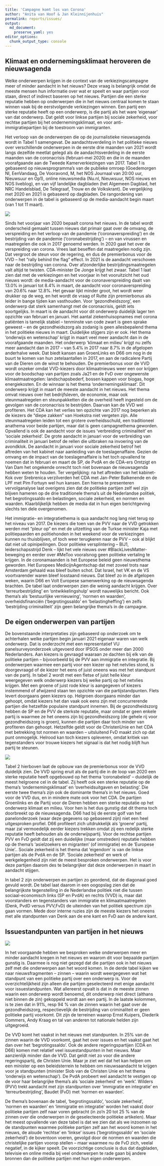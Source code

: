 ```yaml
---
title: 'Campagne komt los van Corona'
author: "Anita van Hoof & Jan Kleinnijenhuis"
permalink: reports/issues/
output: 
  md_document:
    preserve_yaml: yes
editor_options: 
  chunk_output_type: console
---
```


Klimaat en ondernemingsklimaat heroveren de nieuwsagenda
--------------------------------------------------------

Welke onderwerpen krijgen in de context van de verkiezingscampagne meer
of minder aandacht in het nieuws? Deze vraag is belangrijk omdat de
meeste mensen hun informatie over wat er speelt en waar partijen voor
staan, direct of indirect baseren op het nieuws. Partijen die een sterke
reputatie hebben op onderwerpen die in het nieuws centraal komen te
staan winnen vaak bij de eerstvolgende verkiezingen winnen. Een partij
een sterke reputatie heeft op een onderwerp, is die partij als het ware
‘eigenaar’ van dat onderwerp. Dat geldt voor linkse partijen bij sociale
zekerheid, voor rechtse partijen bij het ondernemingsklimaat, en voor
anti-immigratiepartijen bij de toestroom van immigranten.

Het verloop van de onderwerpen die op de journalistieke nieuwsagenda
wordt in Tabel 1 samengevat. De aandachtsverdeling in het politieke
nieuws over verschillende onderwerpen in de eerste drie maanden van 2021
wordt langs dezelfde meetlat gelegd als de aandachtsverdeling in de
eerste maanden van de coronacrisis (februari-mei 2020) en die in de
maanden voorafgaande aan de Tweede Kamerverkiezingen van 2017. Tabel 1
is gebaseerd op nieuwsprogramma’s van de publieke omroep (Goedemorgen
Nl, EenVandaag, De Vooravond, M, het NOS Journaal van 20:00 uur,
Nieuwsuur en Op1), online nieuwsmedia (Nu.nl, Nieuwsuur, NOS nieuws en
NOS liveblog), en van vijf landelijke dagbladen (het Algemeen Dagblad,
het NRC Handelsblad, De Telegraaf, Trouw en de Volkskrant). De
vergelijking met 2020 en 2021 is gebaseerd op dagbladen. De rangordening
van onderwerpen in de tabel is gebaseerd op de media-aandacht begin
maart (van 1 tot 11 maart).

![](data-1.png)

Sinds het voorjaar van 2020 bepaalt corona het nieuws. In de tabel wordt
onderscheid gemaakt tussen nieuws dat primair gaat over de omvang, de
verspreiding en het verloop van de pandemie (‘coronaverspreiding’) en de
bestrijding van de pandemie (‘coronabestrijding’) – en van virussen en
maatregelen die ook in 2017 genoemd werden. In 2020 gaat het over de
verspreiding van corona. Vrees laat beseffen dat maatregelen nodig zijn.
Dat vergroot de steun voor de regering, en dus de premierbonus voor de
VVD – het “rally behind the flag” effect. In 2021 is de aandacht
verschoven naar de bestrijding van corona. Over afzonderlijke
bestrijdingsmaatregelen valt altijd te twisten. CDA-minister De Jonge
krijgt het zwaar. Tabel 1 laat zien dat met de verkiezingen en het
voorjaar in het vooruitzicht het oud nieuws wordt: de media-aandacht
voor de coronaverspreiding daalt van 13.0% in januari tot 8.4% in maart,
de aandacht voor coronaverspreiding van 20.6% naar 12.8%. Het gevaar
lijkt minder groot, het wordt weer drukker op de weg, en het wordt de
vraag of Rutte zijn premierbonus als leider in bange tijden kan
vasthouden. Voor ‘gezondheidszorg’, een onderwerp dat sterk samenhangt
met de coronacrisis, geldt iets soortgelijks. In maart is de aandacht
voor dit onderwerp duidelijk lager ten opzichte van februari en januari.
Het aantal ziekenhuisopnames met corona patiënten is tamelijk stabiel –
tenminste van code zwart is geen sprake geweest – en de gezondheidszorg
als zodanig is geen allesbepalend thema in het politieke nieuws in
maart. Duidelijke stijgers zijn er ook. Het thema ‘onderwijs en
wetenschap’ krijgt in maart veel meer aandacht dan in de voorafgaande
maanden. Het onderwerp ‘klimaat en milieu’ krijgt nu zelfs meer aandacht
dan in 2017 – van 5.4% in 2017 naar 8.7% in de afgelopen anderhalve
week. Dat biedt kansen aan GroenLinks en D66 om nog in de buurt te komen
van hun zetelaantallen in 2017, en aan de radicalere Partij van de
Dieren om de winst te behouden. De premierbonus voor de VVD wordt
onzeker omdat VVD-kiezers door klimaatnieuws weer een oor krijgen voor
de boodschap van partijen zoals Ja21 en de FvD over ongewenste
klimaatmaatregelen: landschapsbederf, bossen kappen voor biogas, hoge
energiekosten. En de winnaar is het thema ‘ondernemingsklimaat’. Dit
onderwerp krijgt in maart de meeste aandacht in het nieuws. Het thema
omvat nieuws over het bedrijfsleven, de economie, maar ook
steunmaatregelen en steunpakketten die de overheid heeft ingesteld om de
gevolgen van de coronacrisis te bestrijden. Daarvan kan de VVD wel
profiteren. Het CDA kan het verlies ten opzichte van 2017 nog beperken
als de kiezers de “diepe zakken” van Hoekstra niet vergeten zijn. Alle
steunmaatregelen leiden tot een grotere overheidsschuld, een
traditioneel anathema voor beide partijen, maar dat is geen
campagnethema geworden. Opvallend is ook de aandacht voor de issues
‘verbreiding criminaliteit’ en ‘sociale zekerheid’. De grote aandacht in
januari voor de verbreiding van criminaliteit in januari betrof de
rellen die uitbraken na invoering van de avondklok. De aandacht in
januari voor sociale zekerheid betrof het aftreden van het kabinet naar
aanleiding van de toeslagenaffaire. Gezien de omvang en de impact van de
toeslagenaffaire is het toch opvallend te noemen dat in februari en
maart de SP, de PvdA en de CDA-ers Omtzigt en Van Dam het ongekende
onrecht toch niet bovenaan de nieuwsagenda hebben weten te houden. Ter
vergelijking: na het aftreden van het kabinet-Kok over Srebrenica
verzilverden het CDA met Jan-Peter Balkenende en de LPF met Pim Fortuyn
wel hun kansen. Een hierna te presenteren vervolganalyse laat overigens
zien dat de politieke partijen zelf wel zijn blijven hameren op de drie
traditionele thema’s uit de Nederlandse politiek, het begrotingssaldo en
belastingen, sociale zekerheid, en normen en waarden. Klaarblijkelijk
hebben de media dat in hun eigen berichtgeving slechts ten dele
overgenomen.

Het immigratie- en integratiethema is qua aandacht nog lang niet terug
op het niveau van 2017. De kiezers die toen van de PVV naar de VVD
getrokken werden met “pleur op” en met de uitzetting van de Turkse
minister Kaja met politiepaarden en politiehonden in het weekend voor de
verkiezingen kunnen nu thuisblijven, of toch weer terugkeren naar de PVV
– ook al blijkt dat niet uit opinipeilingen. Door politieke
versplintering – BIJ1, leiderschapsstrijd Denk – lijkt het vele nieuws
over \#BlackLivesMatter-beweging en eerder over \#MeToo vooralsnog geen
politieke vertaling te krijgen. In de coronamaanden is het Europese
beleid geen nieuwsthema geworden. Het Europees MedicijnAgentschap dat
met zoveel trots naar Amsterdam gehaald was bleef buiten schot. Dat
Israel, het VK en de VS voortvarender waren bleef losstaand nieuws. Dat
bleef zo in de afgelopen weken, waarin D66 en Volt Europese samenwerking
op de nieuwsagenda brachten. De tabel laat onderwerpen zien die weinig
aandacht krijgen. Over ‘terreurbestrijding’ en ‘ontwikkelingshulp’ wordt
nauwelijks bericht. Ook thema’s als ‘bestuurlijke vernieuwing’, ‘normen
en waarden’, overheidsfinanciën (‘begrotingssaldo’ en
‘belastingheffing’) en zelfs ‘bestrijding criminaliteit’ zijn geen
belangrijke thema’s in de campagne.

De eigen onderwerpen van partijen
---------------------------------

De bovenstaande interpretaties zijn gebaseerd op onderzoek om te
achterhalen welke partijen begin januari 2021 eigenaar waren van welk
onderwerp. Dat is onderzocht met een representatief VU
panelsurveyonderzoek uitgevoerd door IPSOS onder meer dan 2000
Nederlanders. Aan kiezers is gevraagd waaraan ze dachten bij elk van de
politieke partijen – bijvoorbeeld bij de PVV aan immigratie en
integratie. Bij onderwerpen waarmee een partij voor een kiezer op het
netvlies stond, is doorgevraagd of de kiezer het eens of juist oneens
was met het standpunt van de partij. In tabel 2 wordt met een fletse of
juist helle kleur weergegeven welk onderwerp kiezers bij welke partij op
het netvlies krijgen. Met een groene of juist rode kleur is aangegeven
of kiezers instemmend of afwijzend staan ten opzichte van die
partijstandpunten. Flets levert doorgaans geen kiezers op. Helgroen
doorgaans minder dan gehoopt, omdat kiezers het dan vaak ook eens zijn
met concurrerende partijen die hetzelfde populaire standpunt innemen.
Bij de gezondheidszorg hebben de SP en de PVV de sterkste reputatie,
maar omdat er geen enkele partij is waarmee ze het oneens zijn bij
gezondheidszorg (de gehele rij voor gezondheidszorg is groen), kunnen
die partijen daar toch minder van profiteren dan gehoopt. Hetzelfde
geldt voor de ChristenUnie en het CDA met betrekking tot normen en
waarden – uitsluitend FvD maakt zich op dat punt onmogelijk. Helrood kan
toch kiezers opleveren, omdat kritiek van tegenstanders voor trouwe
kiezers het signaal is dat het nodig blijft hun partij te steunen.

![](reputatie-1.png)

Tabel 2 hierboven laat de opbouw van de premierbonus voor de VVD
duidelijk zien. De VVD spring eruit als de partij die in de loop van
2020 een sterke reputatie heeft opgebouwd op het thema ‘coronabeleid’ –
duidelijk de meest helgroene cel in de tabel. Zij heeft ook een sterke
reputatie op de thema’s ‘ondernemingsklimaat’ en ‘overheidsuitgaven en
belasting’. Die eerste twee thema’s zijn ook de dominante thema’s in het
nieuws. Goed voor de VVD dus, en in mindere mate ook voor het CDA. De
partijen Groenlinks en de Partij voor de Dieren hebben een sterke
reputatie op het onderwerp klimaat en milieu. Voor hen is het dus
gunstig dat dit thema toch doorbreekt op de nieuwsagenda. D66 had bij de
eerste golf van het panelonderzoek (waar deze gegevens op gebaseerd
zijn) niet een heel uitgesproken profiel. D66 profileert zich
uitdrukkelijk als ‘groene’ partij, maar zal vermoedelijk eerder kiezers
trekken omdat zij een redelijk sterke reputatie heeft behouden als de
onderwijspartij. Voor de rechtse partijen PVV en FvD geldt dat zij een
duidelijke (maar omstreden) reputatie hebben op de thema’s ‘asielzoekers
en migranten’ (of immigratie) en de ‘Europese Unie’.. Sociale zekerheid
is het thema dat ‘eigendom’ is van de linkse partijen als de PvdA en de
SP. ‘Sociale zekerheid’ en werk of werkgelegenheid zijn niet de meest
besproken onderwerpen. Het is voor deze partijen daarom des te
belangrijker dat deze onderwerpen in maart in aandacht stijgen.

In tabel 2 zijn onderwerpen en partijen zo geordend, dat de diagonaal
goed gevuld wordt. De tabel laat daarom in een oogopslag zien dat de
belangrijkste tegenstelling in de Nederlandse politiek niet die tussen
sociaal-economisch links (SP en PvdA) en rechts (VVD) is, maar dat
voorstanders en tegenstanders van immigratie en klimaatmaatregelen
(Denk, PvdD versus PVV,FvD) de uiteinden van het politiek spectrum zijn
gaan vormen. Mede door interne ruzies zijn de meeste kiezers het oneens
met alle standpunten van Denk aan de ene kant en FvD aan de andere kant.

Issuestandpunten van partijen in het nieuws
-------------------------------------------

![](relatie-1.png)

In het voorgaande hebben we besproken welke onderwerpen meer en minder
aandacht kregen in het nieuws en waarom dit voor bepaalde partijen
gunstig is. Daarmee is nog niet gezegd dat die partijen ook in het
nieuws zelf met die onderwerpen aan het woord komen. In de derde tabel
kijken we naar nieuwsfragmenten – zinnen – waarin wordt weergegeven wat
het standpunt van een politieke partij over een onderwerp is. Voor de
overzichtelijkheid zijn alleen die partijen geselecteerd met enige
aandacht voor issuestandpunten. Wat allereerst opvalt is dat in de
meeste zinnen waarin een onderwerp wordt benoemd, dit onderwerp niet
direct (althans niet binnen de zin) gekoppeld wordt aan een partij. In
de laatste kolommen, is te zien dat in 91%, resp 94 % van de zinnen
waarin het gaat over de gezondheidszorg, respectievelijk de bestrijding
van criminaliteit er geen politieke partij voorkomt. Dit zijn de
terreinen waarop Ernst Kuipers, Diederik Gommers, Andy Kraag en tal van
anderen tot nationale helden zijn uitgegroeid.

De VVD komt het vaakst in het nieuws met standpunten. In 25% van de
zinnen waarin de VVD voorkomt, gaat het over issues en het vaakst gaat
het dan over het ‘begrotingssaldo’. Ook de andere regeringspartijen (CDA
en D66) komen met relatief veel issuestandpunten in het nieuws. Maar
aanzienlijk minder dan de VVD. Dat geldt niet zo voor die andere
regeringspartij, de Christen Unie. Maar je ziet wel dat het kan helpen
om een minister op een beleidsterrein te hebben om nieuwsaandacht te
krijgen voor je standpunten (minister Slob van de Christen Unie en het
thema ‘onderwijs en wetenschap’). De PvdA probeert wel aandacht te
vestigen op de voor haar belangrijke thema’s als ‘sociale zekerheid’ en
‘werk’. Wilders (PVV) trekt aandacht met zijn standpunten over
‘immigratie en integratie’ en ‘terreurbestrijding’, Baudet (FvD) met
‘normen en waarden’.

De thema’s bovenaan de tabel, ‘begrotingssaldo’, ‘sociale zekerheid’,
‘normen en waarden’ en ‘immigratie en integratie’ worden het vaakst door
politieke partijen zelf naar voren gebracht (in zo’n 20 tot 25 % van de
zinnen over die onderwerpen in de geselecteerde politieke artikelen).
Maar het meest opvallende van deze tabel is dat we zien dat als we
inzoomen op de standpunten waarmee politieke partijen zelf aan het woord
komen in het nieuws, de aloude ‘rechtse’ en ‘linkse’ issues
(‘begrotingssaldo’ en ‘sociale zekerheid’) de boventoon voeren, gevolgd
door de normen en waarden die christelijke partijen voorop stellen –
maar waarmee nu de FvD zich, veelal negatief, in de kijker speelt. De
voorzichtige conclusie is dus dat dagbladen, televisie en online media
bij veel onderwerpen te rade gaan bij andere bronnen dan de politieke
partijen met hun eigen onderwerpen.
